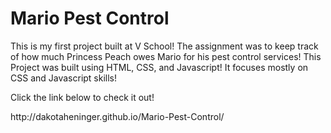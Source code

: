 # Mario Pest Control 
<p>
    This is my first project built at V School! The assignment was to keep track of how much Princess Peach owes Mario for his pest control services! This Project was built using HTML, CSS, and Javascript! It focuses mostly on CSS and Javascript skills!
</p>
<p>Click the link below to check it out!</p>
<p>http://dakotaheninger.github.io/Mario-Pest-Control/</p>
